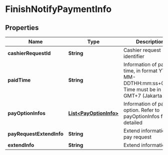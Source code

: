 

# FinishNotifyPaymentInfo


## Properties

| Name | Type | Description | Notes |
|------------ | ------------- | ------------- | -------------|
|**cashierRequestId** | **String** | Cashier request identifier |  |
|**paidTime** | **String** | Information of paid time, in format YYYY-MM-DDTHH:mm:ss+07:00. Time must be in GMT+7 (Jakarta time) |  |
|**payOptionInfos** | [**List&lt;PayOptionInfo&gt;**](PayOptionInfo.md) | Information of pay option. Refer to payOptionInfos for the detailed |  |
|**payRequestExtendInfo** | **String** | Extend information of pay request |  [optional] |
|**extendInfo** | **String** | Extend information |  [optional] |



